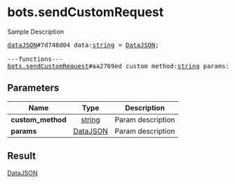 # bots.sendCustomRequest

Sample Description

<pre>
<a href="../constructor/dataJSON">dataJSON</a>#7d748d04 data:<a href="../type/string.md">string</a> = <a href="../type/DataJSON.md">DataJSON</a>;

---functions---
<a href="../method/bots.sendCustomRequest.md">bots.sendCustomRequest</a>#aa2769ed custom_method:<a href="../type/string.md">string</a> params:<a href="../type/DataJSON.md">DataJSON</a> = <a href="../type/DataJSON.md">DataJSON</a>;</pre>
## Parameters

| Name | Type | Description |
|------|:----:|-------------|
| **custom_method** | <a href="../type/string.md">string</a> | Param description |
| **params** | <a href="../type/DataJSON.md">DataJSON</a> | Param description |

## Result

<a href="../type/DataJSON.md">DataJSON</a>

